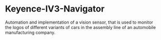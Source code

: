 # Keyence-IV3-Navigator
Automation and implementation of a vision sensor, that is used to monitor the logos of different variants of cars in the assembly line of an automobile manufacturing company.
